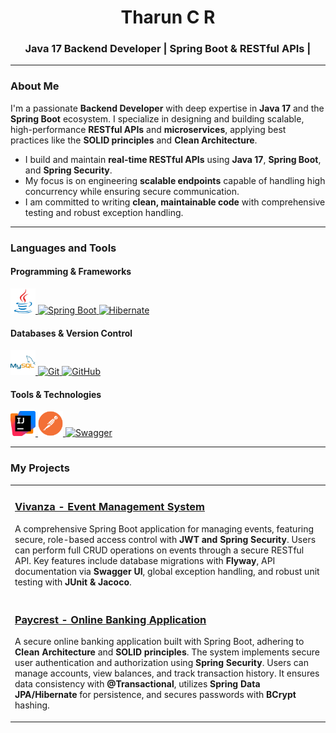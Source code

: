<h1 align="center">Tharun C R</h1>
<h3 align="center">Java 17 Backend Developer | Spring Boot & RESTful APIs | </h3>

---

### About Me

I'm a passionate **Backend Developer** with deep expertise in **Java 17** and the **Spring Boot** ecosystem. I specialize in designing and building scalable, high-performance **RESTful APIs** and **microservices**, applying best practices like the **SOLID principles** and **Clean Architecture**.

-   I build and maintain **real-time RESTful APIs** using **Java 17**, **Spring Boot**, and **Spring Security**.
-   My focus is on engineering **scalable endpoints** capable of handling high concurrency while ensuring secure communication.
-   I am committed to writing **clean, maintainable code** with comprehensive testing and robust exception handling.

---

### Languages and Tools

#### Programming & Frameworks
<p align="left">
  <a href="https://www.java.com" target="_blank" rel="noreferrer">
    <img src="https://raw.githubusercontent.com/devicons/devicon/master/icons/java/java-original.svg" alt="Java" width="40" height="40"/>
  </a>
  <a href="https://spring.io/" target="_blank" rel="noreferrer">
    <img src="https://www.vectorlogo.zone/logos/springio/springio-icon.svg" alt="Spring Boot" width="40" height="40"/>
  </a>
  <a href="https://hibernate.org/" target="_blank" rel="noreferrer">
    <img src="https://www.vectorlogo.zone/logos/hibernate/hibernate-icon.svg" alt="Hibernate" width="40" height="40"/>
  </a>
</p>

#### Databases & Version Control
<p align="left">
  <a href="https://www.mysql.com/" target="_blank" rel="noreferrer">
    <img src="https://raw.githubusercontent.com/devicons/devicon/master/icons/mysql/mysql-original-wordmark.svg" alt="MySQL" width="40" height="40"/>
  </a>
  <a href="https://git-scm.com/" target="_blank" rel="noreferrer">
    <img src="https://www.vectorlogo.zone/logos/git-scm/git-scm-icon.svg" alt="Git" width="40" height="40"/>
  </a>
  <a href="https://github.com/" target="_blank" rel="noreferrer">
    <img src="https://cdn.simpleicons.org/github/FFFFFF" alt="GitHub" width="40" height="40"/>
  </a>
</p>

#### Tools & Technologies
<p align="left">
  <a href="https://www.jetbrains.com/idea/" target="_blank" rel="noreferrer">
    <img src="https://raw.githubusercontent.com/devicons/devicon/master/icons/intellij/intellij-original.svg" alt="IntelliJ" width="40" height="40"/>
  </a>
  <a href="https://www.postman.com/" target="_blank" rel="noreferrer">
    <img src="https://raw.githubusercontent.com/devicons/devicon/master/icons/postman/postman-original.svg" alt="Postman" width="40" height="40"/>
  </a>
  <a href="https://swagger.io/" target="_blank" rel="noreferrer">
    <img src="https://cdn.simpleicons.org/swagger/85EA2D" alt="Swagger" width="40" height="40"/>
  </a>
</p>

---

### My Projects

<table>
  <tr>
    <td width="100%">
      <h3 align="left">
        <a href="https://github.com/TharunCR/Vivanza.git">Vivanza - Event Management System</a>
      </h3>
      <p>
        A comprehensive Spring Boot application for managing events, featuring secure, role-based access control with <strong>JWT and Spring Security</strong>. Users can perform full CRUD operations on events through a secure RESTful API. Key features include database migrations with <strong>Flyway</strong>, API documentation via <strong>Swagger UI</strong>, global exception handling, and robust unit testing with <strong>JUnit & Jacoco</strong>.
      </p>
    </td>
  </tr>
  <tr>
    <td width="100%">
      <h3 align="left">
        <a href="https://github.com/TharunCR/Paycrest.git">Paycrest - Online Banking Application</a>
      </h3>
      <p>
        A secure online banking application built with Spring Boot, adhering to <strong>Clean Architecture</strong> and <strong>SOLID principles</strong>. The system implements secure user authentication and authorization using <strong>Spring Security</strong>. Users can manage accounts, view balances, and track transaction history. It ensures data consistency with <strong>@Transactional</strong>, utilizes <strong>Spring Data JPA/Hibernate</strong> for persistence, and secures passwords with <strong>BCrypt</strong> hashing.
      </p>
    </td>
  </tr>
</table>
